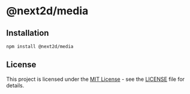 @next2d/media
=============

## Installation

```
npm install @next2d/media
```

## License
This project is licensed under the [MIT License](https://opensource.org/licenses/MIT) - see the [LICENSE](LICENSE) file for details.

